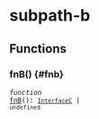 # subpath-b

## Functions

### fnB() {#fnb}

<dl>

<dt>

<code data-typedoc-code><i>function</i> <a id="fnb" href="#fnb">fnB</a>(): [`InterfaceC`](deep/subpath-c.md#interfacec) \| `undefined`</code>

</dt>

</dl>
